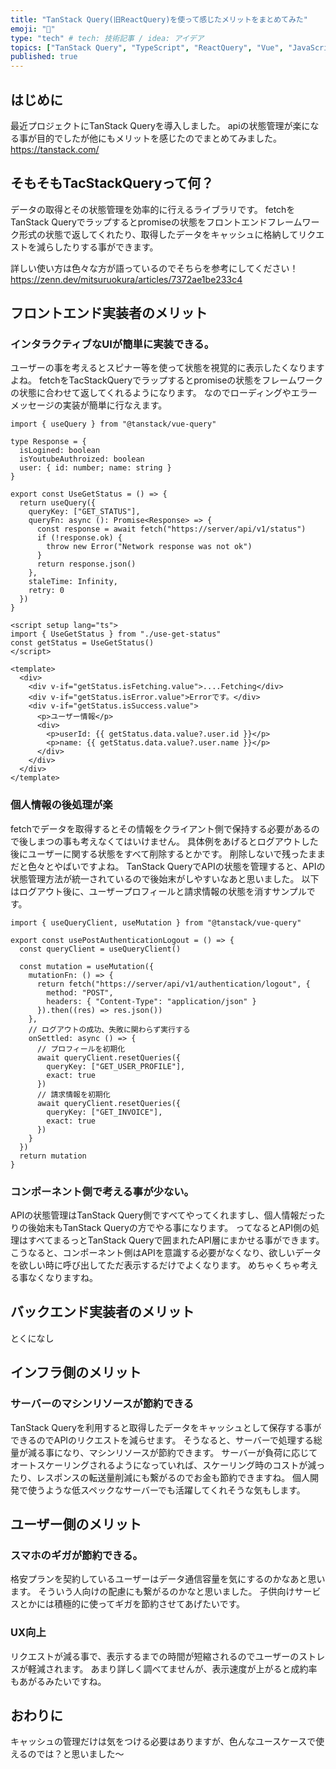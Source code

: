 ```yaml
---
title: "TanStack Query(旧ReactQuery)を使って感じたメリットをまとめてみた"
emoji: "🙆"
type: "tech" # tech: 技術記事 / idea: アイデア
topics: ["TanStack Query", "TypeScript", "ReactQuery", "Vue", "JavaScript"]
published: true
---
```


## はじめに
最近プロジェクトにTanStack Queryを導入しました。
apiの状態管理が楽になる事が目的でしたが他にもメリットを感じたのでまとめてみました。
https://tanstack.com/

## そもそもTacStackQueryって何？
データの取得とその状態管理を効率的に行えるライブラリです。
fetchをTanStack Queryでラップするとpromiseの状態をフロントエンドフレームワーク形式の状態で返してくれたり、取得したデータをキャッシュに格納してリクエストを減らしたりする事ができます。

詳しい使い方は色々な方が語っているのでそちらを参考にしてください！
https://zenn.dev/mitsuruokura/articles/7372ae1be233c4

## フロントエンド実装者のメリット

### **インタラクティブなUIが簡単に実装できる。**
ユーザーの事を考えるとスピナー等を使って状態を視覚的に表示したくなりますよね。
fetchをTacStackQueryでラップするとpromiseの状態をフレームワークの状態に合わせて返してくれるようになります。
なのでローディングやエラーメッセージの実装が簡単に行なえます。

```tsx
import { useQuery } from "@tanstack/vue-query"

type Response = {
  isLogined: boolean
  isYoutubeAuthroized: boolean
  user: { id: number; name: string }
}

export const UseGetStatus = () => {
  return useQuery({
    queryKey: ["GET_STATUS"],
    queryFn: async (): Promise<Response> => {
      const response = await fetch("https://server/api/v1/status")
      if (!response.ok) {
        throw new Error("Network response was not ok")
      }
      return response.json()
    },
    staleTime: Infinity,
    retry: 0
  })
}
```

```tsx
<script setup lang="ts">
import { UseGetStatus } from "./use-get-status"
const getStatus = UseGetStatus()
</script>

<template>
  <div>
    <div v-if="getStatus.isFetching.value">....Fetching</div>
    <div v-if="getStatus.isError.value">Errorです。</div>
    <div v-if="getStatus.isSuccess.value">
      <p>ユーザー情報</p>
      <div>
        <p>userId: {{ getStatus.data.value?.user.id }}</p>
        <p>name: {{ getStatus.data.value?.user.name }}</p>
      </div>
    </div>
  </div>
</template>
```

### 個人情報**の後処理が楽**

fetchでデータを取得するとその情報をクライアント側で保持する必要があるので後しまつの事も考えなくてはいけません。
具体例をあげるとログアウトした後にユーザーに関する状態をすべて削除するとかです。
削除しないで残ったままだと色々とやばいですよね。
TanStack QueryでAPIの状態を管理すると、APIの状態管理方法が統一されているので後始末がしやすいなあと思いました。
以下はログアウト後に、ユーザープロフィールと請求情報の状態を消すサンプルです。

```tsx
import { useQueryClient, useMutation } from "@tanstack/vue-query"

export const usePostAuthenticationLogout = () => {
  const queryClient = useQueryClient()

  const mutation = useMutation({
    mutationFn: () => {
      return fetch("https://server/api/v1/authentication/logout", {
        method: "POST",
        headers: { "Content-Type": "application/json" }
      }).then((res) => res.json())
    },
    // ログアウトの成功、失敗に関わらず実行する
    onSettled: async () => {
      // プロフィールを初期化
      await queryClient.resetQueries({
        queryKey: ["GET_USER_PROFILE"],
        exact: true
      })
      // 請求情報を初期化
      await queryClient.resetQueries({
        queryKey: ["GET_INVOICE"],
        exact: true
      })
    }
  })
  return mutation
}
```

### **コンポーネント側で考える事が少ない。**
APIの状態管理はTanStack Query側ですべてやってくれますし、個人情報だったりの後始末もTanStack Queryの方でやる事になります。
ってなるとAPI側の処理はすべてまるっとTanStack Queryで囲まれたAPI層にまかせる事ができます。
こうなると、コンポーネント側はAPIを意識する必要がなくなり、欲しいデータを欲しい時に呼び出してただ表示するだけでよくなります。
めちゃくちゃ考える事なくなりますね。

## バックエンド実装者のメリット
とくになし

## インフラ側のメリット
### サーバーのマシンリソースが節約できる
TanStack Queryを利用すると取得したデータをキャッシュとして保存する事ができるのでAPIのリクエストを減らせます。
そうなると、サーバーで処理する総量が減る事になり、マシンリソースが節約できます。
サーバーが負荷に応じてオートスケーリングされるようになっていれば、スケーリング時のコストが減ったり、レスポンスの転送量削減にも繋がるのでお金も節約できますね。
個人開発で使うような低スペックなサーバーでも活躍してくれそうな気もします。

## ユーザー側のメリット
### スマホのギガが節約できる。
格安プランを契約しているユーザーはデータ通信容量を気にするのかなあと思います。
そういう人向けの配慮にも繋がるのかなと思いました。
子供向けサービスとかには積極的に使ってギガを節約させてあげたいです。

### UX向上
リクエストが減る事で、表示するまでの時間が短縮されるのでユーザーのストレスが軽減されます。
あまり詳しく調べてませんが、表示速度が上がると成約率もあがるみたいですね。

## おわりに
キャッシュの管理だけは気をつける必要はありますが、色んなユースケースで使えるのでは？と思いました～